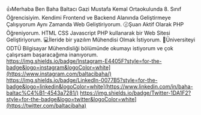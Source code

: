 👍Merhaba Ben Baha Baltacı Gazi Mustafa Kemal Ortaokulunda 8. Sınıf Öğrencisiyim.
Kendimi Frontend ve Backend Alanında Geliştirmeye Çalışıyorum Aynı Zamanda Web Geliştiriyorum.
🕜Şuan Aktif Olarak PHP Öğreniyorum. HTML CSS Javascript PHP kullanarak bir Web Sitesi Geliştiriyorum.
💻İleride bir yazılım Mühendisi Olmak İstiyorum.
🏫Üniversiteyi ODTÜ Bilgisayar Mühendisliği bölümünde okumayı istiyorum ve çok çalışırsam başaracağıma inanıyorum.
https://img.shields.io/badge/Instagram-E4405F?style=for-the-badge&logo=instagram&logoColor=white](https://www.instagram.com/baltacibaha/)
https://img.shields.io/badge/LinkedIn-0077B5?style=for-the-badge&logo=linkedin&logoColor=white](https://www.linkedin.com/in/baha-baltac%C4%B1-4543a7281/)
https://img.shields.io/badge/Twitter-1DA1F2?style=for-the-badge&logo=twitter&logoColor=white](https://twitter.com/baltacibaha)

